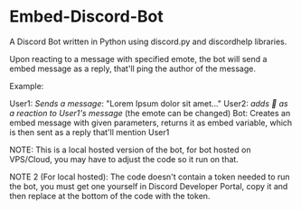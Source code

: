 # Embed-Discord-Bot
A Discord Bot written in Python using discord.py and discordhelp libraries.

Upon reacting to a message with specified emote, the bot will send a embed message as a reply, that'll ping the author of the message.

Example:

User1: *Sends a message*: "Lorem Ipsum dolor sit amet..."
User2: *adds 🤖 as a reaction to User1's message* (the emote can be changed)
Bot: Creates an embed message with given parameters, returns it as embed variable, which is then sent as a reply that'll mention User1

NOTE: This is a local hosted version of the bot, for bot hosted on VPS/Cloud, you may have to adjust the code so it run on that.

NOTE 2 (For local hosted): The code doesn't contain a token needed to run the bot, you must get one yourself in Discord Developer Portal, copy it and then replace <token goes here> at the bottom of the code with the token.

